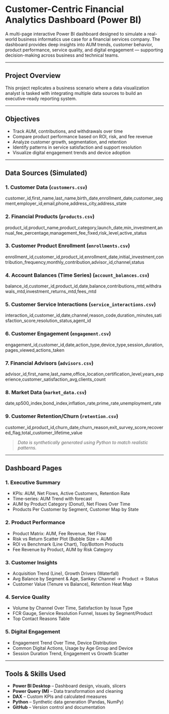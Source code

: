 #  Customer-Centric Financial Analytics Dashboard (Power BI)

A multi-page interactive Power BI dashboard designed to simulate a real-world business informatics use case for a financial services company. The dashboard provides deep insights into AUM trends, customer behavior, product performance, service quality, and digital engagement — supporting decision-making across business and technical teams.

---

##  Project Overview

This project replicates a business scenario where a data visualization analyst is tasked with integrating multiple data sources to build an executive-ready reporting system.

---

##  Objectives

- Track AUM, contributions, and withdrawals over time
- Compare product performance based on ROI, risk, and fee revenue
- Analyze customer growth, segmentation, and retention
- Identify patterns in service satisfaction and support resolution
- Visualize digital engagement trends and device adoption

---

##  Data Sources (Simulated)
### 1. Customer Data (`customers.csv`)

customer_id,first_name,last_name,birth_date,enrollment_date,customer_segment,employer_id,email,phone,address_city,address_state

### 2. Financial Products (`products.csv`)

product_id,product_name,product_category,launch_date,min_investment,annual_fee_percentage,management_fee_fixed,risk_level,active_status

### 3. Customer Product Enrollment (`enrollments.csv`)

enrollment_id,customer_id,product_id,enrollment_date,initial_investment,contribution_frequency,monthly_contribution,advisor_id,channel,status

### 4. Account Balances (Time Series) (`account_balances.csv`)

balance_id,customer_id,product_id,date,balance,contributions_mtd,withdrawals_mtd,investment_returns_mtd,fees_mtd

### 5. Customer Service Interactions (`service_interactions.csv`)

interaction_id,customer_id,date,channel,reason_code,duration_minutes,satisfaction_score,resolution_status,agent_id

### 6. Customer Engagement (`engagement.csv`)

engagement_id,customer_id,date,action_type,device_type,session_duration,pages_viewed,actions_taken

### 7. Financial Advisors (`advisors.csv`)

advisor_id,first_name,last_name,office_location,certification_level,years_experience,customer_satisfaction_avg,clients_count

### 8. Market Data (`market_data.csv`)

date,sp500_index,bond_index,inflation_rate,prime_rate,unemployment_rate

### 9. Customer Retention/Churn (`retention.csv`)

customer_id,product_id,churn_date,churn_reason,exit_survey_score,recovered_flag,total_customer_lifetime_value

>  *Data is synthetically generated using Python to match realistic patterns.*

---

##  Dashboard Pages

###  1. Executive Summary
- KPIs: AUM, Net Flows, Active Customers, Retention Rate
- Time-series: AUM Trend with forecast
- AUM by Product Category (Donut), Net Flows Over Time
- Products Per Customer by Segment, Customer Map by State

###  2. Product Performance
- Product Matrix: AUM, Fee Revenue, Net Flow
- Risk vs Return Scatter Plot (Bubble Size = AUM)
- ROI vs Benchmark (Line Chart), Top/Bottom Products
- Fee Revenue by Product, AUM by Risk Category

###  3. Customer Insights
- Acquisition Trend (Line), Growth Drivers (Waterfall)
- Avg Balance by Segment & Age, Sankey: Channel → Product → Status
- Customer Value (Tenure vs Balance), Retention Heat Map

###  4. Service Quality
- Volume by Channel Over Time, Satisfaction by Issue Type
- FCR Gauge, Service Resolution Funnel, Issues by Segment/Product
- Top Contact Reasons Table

###  5. Digital Engagement
- Engagement Trend Over Time, Device Distribution
- Common Digital Actions, Usage by Age Group and Device
- Session Duration Trend, Engagement vs Growth Scatter

---

##  Tools & Skills Used

- **Power BI Desktop** – Dashboard design, visuals, slicers
- **Power Query (M)** – Data transformation and cleaning
- **DAX** – Custom KPIs and calculated measures
- **Python** – Synthetic data generation (Pandas, NumPy)
- **GitHub** – Version control and documentation



